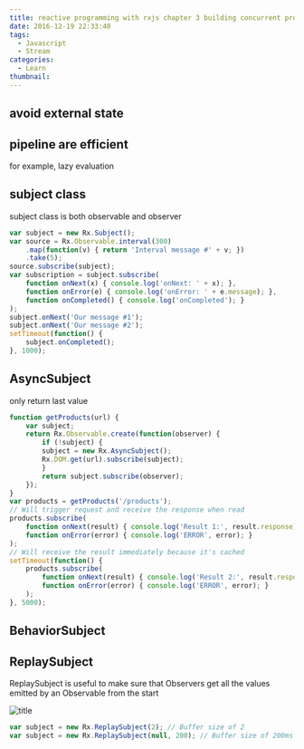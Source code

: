 ```yaml
---
title: reactive programming with rxjs chapter 3 building concurrent programs
date: 2016-12-19 22:33:40
tags:
  - Javascript
  - Stream
categories:
  - Learn 
thumbnail: 
---
```


## avoid external state

## pipeline are efficient

for example, lazy evaluation

## subject class

subject class is both observable and observer

```javascript
var subject = new Rx.Subject();
var source = Rx.Observable.interval(300)
    .map(function(v) { return 'Interval message #' + v; })
    .take(5);
source.subscribe(subject);
var subscription = subject.subscribe(
    function onNext(x) { console.log('onNext: ' + x); },
    function onError(e) { console.log('onError: ' + e.message); },
    function onCompleted() { console.log('onCompleted'); }
);
subject.onNext('Our message #1');
subject.onNext('Our message #2');
setTimeout(function() {
    subject.onCompleted();
}, 1000);
```

## AsyncSubject

only return last value

```javascript
function getProducts(url) {
    var subject;
    return Rx.Observable.create(function(observer) {
        if (!subject) {
        subject = new Rx.AsyncSubject();
        Rx.DOM.get(url).subscribe(subject);
        }
        return subject.subscribe(observer);
    });
}
var products = getProducts('/products');
// Will trigger request and receive the response when read
products.subscribe(
    function onNext(result) { console.log('Result 1:', result.response); },
    function onError(error) { console.log('ERROR', error); }
);
// Will receive the result immediately because it's cached
setTimeout(function() {
    products.subscribe(
        function onNext(result) { console.log('Result 2:', result.response); },
        function onError(error) { console.log('ERROR', error); }
    );
}, 5000);
```

## BehaviorSubject

## ReplaySubject

ReplaySubject is useful to make sure that Observers get all the values emitted by an Observable from the start

![title](/uploads/rxjs_c3_1.png)


```javascript
var subject = new Rx.ReplaySubject(2); // Buffer size of 2
var subject = new Rx.ReplaySubject(null, 200); // Buffer size of 200ms
```